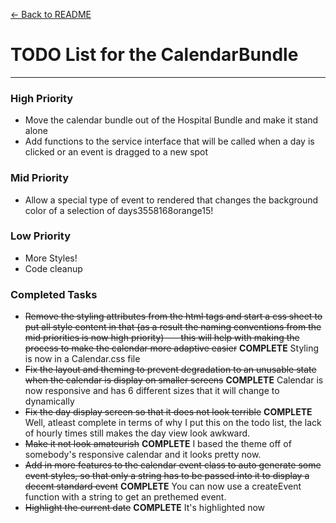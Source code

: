 [<- Back to README](README.md)

TODO List for the CalendarBundle
================================
--------------------------------

### High Priority
* Move the calendar bundle out of the Hospital Bundle and make it stand alone
* Add functions to the service interface that will be called when a day is clicked or an event is dragged to a new spot

### Mid Priority
* Allow a special type of event to rendered that changes the background color of a selection of days3558168orange15!


### Low Priority
* More Styles!
* Code cleanup

### Completed Tasks
* ~~Remove the styling attributes from the html tags and start a css sheet to put all style content in that (as a result the naming conventions from the mid priorities is now high priority) --- this will help with making the process to make the calendar more adaptive easier~~ **COMPLETE** Styling is now in a Calendar.css file
* ~~Fix the layout and theming to prevent degradation to an unusable state when the calendar is display on smaller screens~~ **COMPLETE** Calendar is now responsive and has 6 different sizes that it will change to dynamically
* ~~Fix the day display screen so that it does not look terrible~~ **COMPLETE** Well, atleast complete in terms of why I put this on the todo list, the lack of hourly times still makes the day view look awkward.
* ~~Make it not look amateurish~~ **COMPLETE** I based the theme off of somebody's responsive calendar and it looks pretty now.
* ~~Add in more features to the calendar event class to auto generate some event styles, so that only a string has to be passed into it to display a decent standard event~~ **COMPLETE** You can now use a createEvent function with a string to get an prethemed event.
* ~~Highlight the current date~~ **COMPLETE** It's highlighted now
